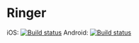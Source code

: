 # Ringer

iOS: [![Build status](https://build.appcenter.ms/v0.1/apps/ad6a122a-d093-412a-85af-075d5bb35e38/branches/master/badge)](https://appcenter.ms) Android: [![Build status](https://build.appcenter.ms/v0.1/apps/39800843-82b6-4f2a-b172-3f048eaa0ba3/branches/master/badge)](https://appcenter.ms)
